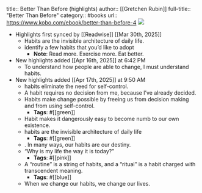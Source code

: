 title:: Better Than Before (highlights)
author:: [[Gretchen Rubin]]
full-title:: "Better Than Before"
category:: #books
url:: https://www.kobo.com/ebook/better-than-before-4
![](https://cdn.kobo.com/book-images/e0d6147a-292a-4f64-8d2f-a5ea661b689d/better-than-before-4.jpg)

- Highlights first synced by [[Readwise]] [[Mar 30th, 2025]]
	- Habits are the invisible architecture of daily life.
	- identify a few habits that you’d like to adopt
		- **Note**: Read more. Exercise more. Eat better.
- New highlights added [[Apr 16th, 2025]] at 6:42 PM
	- To understand how people are able to change, I must understand habits.
- New highlights added [[Apr 17th, 2025]] at 9:50 AM
	- habits eliminate the need for self-­control.
	- A habit requires no decision from me, because I’ve already decided.
	- Habits make change possible by freeing us from decision making and from using self-­control.
		- **Tags**: #[[green]]
	- Habit makes it dangerously easy to become numb to our own existence.
	- habits are the invisible architecture of daily life
		- **Tags**: #[[green]]
	- . In many ways, our habits are our destiny.
	- “Why is my life the way it is today?”
		- **Tags**: #[[pink]]
	- A “routine” is a string of habits, and a “ritual” is a habit charged with transcendent meaning.
		- **Tags**: #[[blue]]
	- When we change our habits, we change our lives.